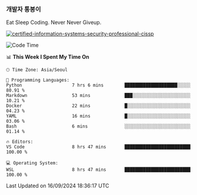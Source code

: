 ### 개발자 통붕이
Eat Sleep Coding.
Never Never Giveup.

[![certified-information-systems-security-professional-cissp](https://user-images.githubusercontent.com/44606727/157613689-acd84ec6-5f8f-4e79-89d9-a8d51f033634.png)](https://www.credly.com/badges/f394a010-85a0-450b-9136-8043af01d71c/public_url)

<!--START_SECTION:waka-->
![Code Time](http://img.shields.io/badge/Code%20Time-3%2C441%20hrs%203%20mins-blue)

📊 **This Week I Spent My Time On** 

```text
🕑︎ Time Zone: Asia/Seoul

💬 Programming Languages: 
Python                   7 hrs 6 mins        ████████████████████░░░░░   80.91 % 
Markdown                 53 mins             ███░░░░░░░░░░░░░░░░░░░░░░   10.21 % 
Docker                   22 mins             █░░░░░░░░░░░░░░░░░░░░░░░░   04.23 % 
YAML                     16 mins             █░░░░░░░░░░░░░░░░░░░░░░░░   03.06 % 
Bash                     6 mins              ░░░░░░░░░░░░░░░░░░░░░░░░░   01.14 % 

🔥 Editors: 
VS Code                  8 hrs 47 mins       █████████████████████████   100.00 % 

💻 Operating System: 
WSL                      8 hrs 47 mins       █████████████████████████   100.00 % 
```


 Last Updated on 16/09/2024 18:36:17 UTC
<!--END_SECTION:waka-->
